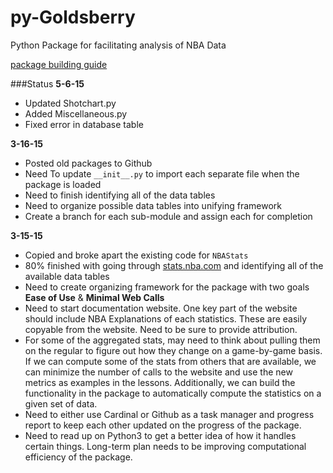 # py-Goldsberry
Python Package for facilitating analysis of NBA Data

[package building guide](http://www.scotttorborg.com/python-packaging/minimal.html)

###Status
**5-6-15**
* Updated Shotchart.py
* Added Miscellaneous.py
* Fixed error in database table

**3-16-15**
* Posted old packages to Github
* Need To update `__init__.py` to import each separate file when the package is loaded
* Need to finish identifying all of the data tables
* Need to organize possible data tables into unifying framework
* Create a branch for each sub-module and assign each for completion


**3-15-15**

* Copied and broke apart the existing code for `NBAStats`
* 80% finished with going through [stats.nba.com](http://stats.nba.com) and identifying all of the available data tables
* Need to create organizing framework for the package with two goals **Ease of Use** & **Minimal Web Calls**
* Need to start documentation website. One key part of the website should include NBA Explanations of each statistics. These are easily copyable from the website. Need to be sure to provide attribution.
* For some of the aggregated stats, may need to think about pulling them on the regular to figure out how they change on a game-by-game basis. If we can compute some of the stats from others that are available, we can minimize the number of calls to the website and use the new metrics as examples in the lessons. Additionally, we can build the functionality in the package to automatically compute the statistics on a given set of data.
* Need to either use Cardinal or Github as a task manager and progress report to keep each other updated on the progress of the package.
* Need to read up on Python3 to get a better idea of how it handles certain things. Long-term plan needs to be improving computational efficiency of the package.

